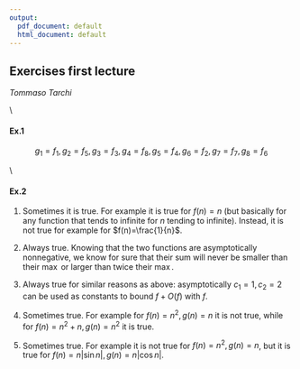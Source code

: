 ```yaml
---
output:
  pdf_document: default
  html_document: default
---
```

## Exercises first lecture

*Tommaso Tarchi*

\

#### Ex.1

$$
g_1=f_1, g_2=f_5, g_3=f_3, g_4=f_8, g_5=f_4, g_6=f_2, g_7=f_7, g_8=f_6
$$

\

#### Ex.2

1. Sometimes it is true.
For example it is true for $f(n)=n$ (but basically for any function that tends to infinite for $n$ tending to infinite).
Instead, it is not true for example for $f(n)=\frac{1}{n}$.

2. Always true. Knowing that the two functions are asymptotically nonnegative, we know for sure that their sum will never be smaller than their $\max$ or larger than twice their $\max$.

3. Always true for similar reasons as above: asymptotically $c_1=1, c_2=2$ can be used as constants to bound $f+O\left(f\right)$ with $f$.

4. Sometimes true.
For example for $f(n)=n^2, g(n)=n$ it is not true, while for $f(n)=n^2+n, g(n)=n^2$ it is true.

5. Sometimes true.
For example it is not true for $f(n)=n^2, g(n)=n$, but it is true for $f(n)=n|\sin{n}|, g(n)=n|\cos{n}|$.
